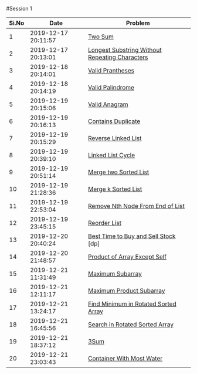 #Session 1

|Si.No|       Date          |       Problem                                   |
|----|-------------------- |-------------------------------------------------|
|  1 | 2019-12-17 20:11:57 |  [Two Sum](../src/practice/session-1/two_sum.rb)|
|  2 | 2019-12-17 20:13:01 |  [Longest Substring Without Repeating Characters](../src/practice/session-1/longest_sub_without_repeating_char.rb)|
|  3 | 2019-12-18 20:14:01 |  [Valid Prantheses](../src/practice/session-1/valid_prantheses.rb)|
|  4 | 2019-12-18 20:14:19 |  [Valid Palindrome](../src/practice/session-1/valid_palindrome.rb)|
|  5 | 2019-12-19 20:15:06 |  [Valid Anagram](../src/practice/session-1/valid_anagram.rb)|
|  6 | 2019-12-19 20:16:13 |  [Contains Duplicate](../src/practice/session-1/contains_duplicate.rb)|
|  7 | 2019-12-19 20:15:29 |  [Reverse Linked List](../src/practice/session-1/reverse_singly_linked_list.rb)|
|  8 | 2019-12-19 20:39:10 |  [Linked List Cycle](../src/practice/session-1/linked_list_cycle.rb)|
|  9 | 2019-12-19 20:51:14 |  [Merge two Sorted List](../src/practice/session-1/merge_two_sorted_list.rb)|
| 10 | 2019-12-19 21:28:36 |  [Merge k Sorted List](../src/practice/session-1/merge_k_sorted_list.rb)|
| 11 | 2019-12-19 22:53:04 |  [Remove Nth Node From End of List](../src/practice/session-1/remove_nth_from_end.rb)|
| 12 | 2019-12-19 23:45:15 |  [Reorder List](../src/practice/session-1/reorder_list.rb)|
| 13 | 2019-12-20 20:40:24 |  [Best Time to Buy and Sell Stock](../src/practice/session-1/best_time_buy_sell.rb) [dp]|
| 14 | 2019-12-20 21:48:57 |  [Product of Array Except Self](../src/practice/session-1/product_except_self.rb)|
| 15 | 2019-12-21 11:31:49 |  [Maximum Subarray](../src/practice/session-1/max_subarray_sum.rb)|
| 16 | 2019-12-21 12:11:17 |  [Maximum Product Subarray](../src/practice/session-1/max_subarray_product.rb)|
| 17 | 2019-12-21 13:24:17 |  [Find Minimum in Rotated Sorted Array](../src/practice/session-1/find_min_rotated.rb)|
| 18 | 2019-12-21 16:45:56 |  [Search in Rotated Sorted Array](../src/practice/session-1/binary_search_rotated.rb)|
| 19 | 2019-12-21 18:37:12 |  [3Sum](../src/practice/session-1/three_sum.rb)|
| 20 | 2019-12-21 23:03:43 |  [Container With Most Water](../src/practice/session-1/container_with_most_area.rb)|